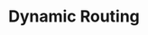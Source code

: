 ---
title: Dynamic Routing
description: Navigate to a dynamic Firestore ID with Angular 
weight: 29
lastmod: 2019-07-13T10:13:30-04:00
draft: false
vimeo: 348518427
emoji: 📱
---